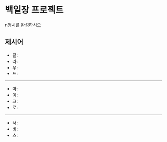 # 백일장 프로젝트
n행시를 완성하시오

## 제시어
- 클: 
- 라: 
- 우: 
- 드: 
---
- 마: 
- 이: 
- 크: 
- 로: 
---
- 서: 
- 비:
- 스:
